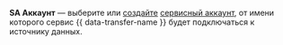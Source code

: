 
**SA Аккаунт** — выберите или [создайте](../../../../../iam/operations/sa/create.md) [сервисный аккаунт](../../../../../iam/concepts/users/service-accounts.md), от имени которого сервис {{ data-transfer-name }} будет подключаться к источнику данных.
